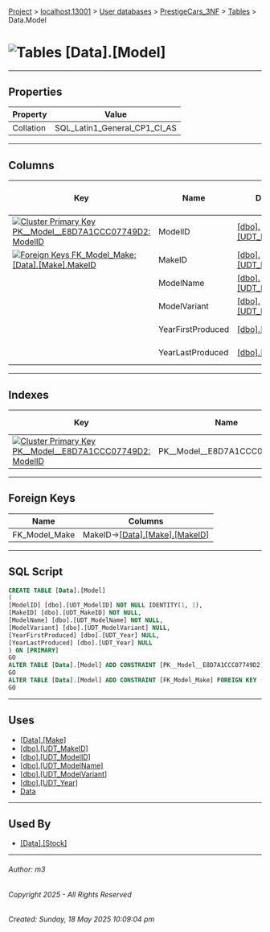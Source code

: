 #### 

[Project](../../../../index.md) > [localhost,13001](../../../index.md) > [User databases](../../index.md) > [PrestigeCars_3NF](../index.md) > [Tables](Tables.md) > Data.Model

# ![Tables](../../../../Images/Table32.png) [Data].[Model]

---

## <a name="#properties"></a>Properties

| Property | Value |
|---|---|
| Collation | SQL_Latin1_General_CP1_CI_AS |


---

## <a name="#columns"></a>Columns

| Key | Name | Data Type | Max Length (Bytes) | Nullability | Identity |
|---|---|---|---|---|---|
| [![Cluster Primary Key PK__Model__E8D7A1CCC07749D2: ModelID](../../../../Images/pkcluster.png)](#indexes) | ModelID | [[dbo].[UDT_ModelID]](../Programmability/Types/User-Defined_Data_Types/dbo_UDT_ModelID.md) | 2 | NOT NULL | 1 - 1 |
| [![Foreign Keys FK_Model_Make: [Data].[Make].MakeID](../../../../Images/fk.png)](#foreignkeys) | MakeID | [[dbo].[UDT_MakeID]](../Programmability/Types/User-Defined_Data_Types/dbo_UDT_MakeID.md) | 2 | NOT NULL |  |
|  | ModelName | [[dbo].[UDT_ModelName]](../Programmability/Types/User-Defined_Data_Types/dbo_UDT_ModelName.md) | 300 | NOT NULL |  |
|  | ModelVariant | [[dbo].[UDT_ModelVariant]](../Programmability/Types/User-Defined_Data_Types/dbo_UDT_ModelVariant.md) | 300 | NULL allowed |  |
|  | YearFirstProduced | [[dbo].[UDT_Year]](../Programmability/Types/User-Defined_Data_Types/dbo_UDT_Year.md) | 4 | NULL allowed |  |
|  | YearLastProduced | [[dbo].[UDT_Year]](../Programmability/Types/User-Defined_Data_Types/dbo_UDT_Year.md) | 4 | NULL allowed |  |


---

## <a name="#indexes"></a>Indexes

| Key | Name | Key Columns | Unique |
|---|---|---|---|
| [![Cluster Primary Key PK__Model__E8D7A1CCC07749D2: ModelID](../../../../Images/pkcluster.png)](#indexes) | PK__Model__E8D7A1CCC07749D2 | ModelID | YES |


---

## <a name="#foreignkeys"></a>Foreign Keys

| Name | Columns |
|---|---|
| FK_Model_Make | MakeID->[[Data].[Make].[MakeID]](Data_Make.md) |


---

## <a name="#sqlscript"></a>SQL Script

```sql
CREATE TABLE [Data].[Model]
(
[ModelID] [dbo].[UDT_ModelID] NOT NULL IDENTITY(1, 1),
[MakeID] [dbo].[UDT_MakeID] NOT NULL,
[ModelName] [dbo].[UDT_ModelName] NOT NULL,
[ModelVariant] [dbo].[UDT_ModelVariant] NULL,
[YearFirstProduced] [dbo].[UDT_Year] NULL,
[YearLastProduced] [dbo].[UDT_Year] NULL
) ON [PRIMARY]
GO
ALTER TABLE [Data].[Model] ADD CONSTRAINT [PK__Model__E8D7A1CCC07749D2] PRIMARY KEY CLUSTERED ([ModelID]) ON [PRIMARY]
GO
ALTER TABLE [Data].[Model] ADD CONSTRAINT [FK_Model_Make] FOREIGN KEY ([MakeID]) REFERENCES [Data].[Make] ([MakeID])
GO

```


---

## <a name="#uses"></a>Uses

* [[Data].[Make]](Data_Make.md)
* [[dbo].[UDT_MakeID]](../Programmability/Types/User-Defined_Data_Types/dbo_UDT_MakeID.md)
* [[dbo].[UDT_ModelID]](../Programmability/Types/User-Defined_Data_Types/dbo_UDT_ModelID.md)
* [[dbo].[UDT_ModelName]](../Programmability/Types/User-Defined_Data_Types/dbo_UDT_ModelName.md)
* [[dbo].[UDT_ModelVariant]](../Programmability/Types/User-Defined_Data_Types/dbo_UDT_ModelVariant.md)
* [[dbo].[UDT_Year]](../Programmability/Types/User-Defined_Data_Types/dbo_UDT_Year.md)
* [Data](../Security/Schemas/dbo_Data.md)


---

## <a name="#usedby"></a>Used By

* [[Data].[Stock]](Data_Stock.md)


---

###### Author:  m3

###### Copyright 2025 - All Rights Reserved

###### Created: Sunday, 18 May 2025 10:09:04 pm


